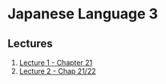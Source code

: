 
# Japanese Language 3

## Lectures

1. [Lecture 1 - Chapter 21]({{site.baseurl}}/2021-01-11-lecture-1-lesson-21/)
2. [Lecture 2 - Chap 21/22]({{site.baseurl}}/2021-01-18-laj2202-lecture-2)
